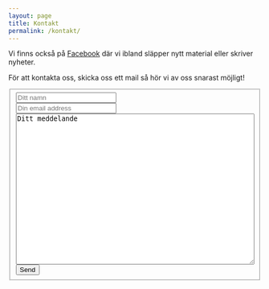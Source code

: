 ```yaml
---
layout: page
title: Kontakt
permalink: /kontakt/
---
```


Vi finns också på [Facebook](https://www.facebook.com/Vittra-543481875853831/) där vi ibland släpper nytt material eller skriver nyheter.

För att kontakta oss, skicka oss ett mail så hör vi av oss snarast möjligt!

<form id="formaction" class="form-horizontal" method="POST">
<fieldset>
  <div class="form-group">
    <input style="width: 200px;" type="text" name="name" placeholder="Ditt namn">
  </div>
  <div class="form-group">
    <input style="width: 200px;" type="email" name="_replyto" placeholder="Din email address">
  </div>
  <div class="form-group">
    <textarea style="width: 100%;height:300px" class="form-control" id="textarea" name="message">Ditt meddelande</textarea>
  </div>
  <div class="form-group">
    <input type="submit" value="Send">
  </div>
    <input type="text" name="_gotcha" style="display:none" />
    <input type="hidden" name="_next" value="/l"/>
</fieldset>
</form>

<script>
    var contactform =  document.getElementById('formaction');
    contactform.setAttribute('action', '//formspree.io/' + 'bullgott' + '@' + 'gmail' + '.' + 'com');
</script>
